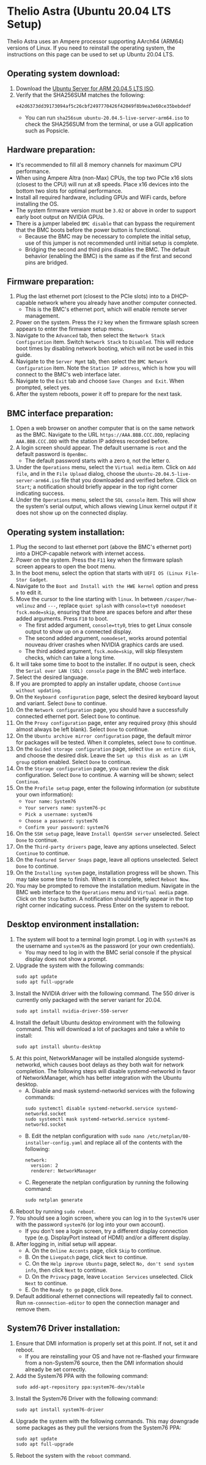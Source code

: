 # Thelio Astra (Ubuntu 20.04 LTS Setup)

Thelio Astra uses an Ampere processor supporting AArch64 (ARM64) versions of Linux. If you need to reinstall the operating system, the instructions on this page can be used to set up Ubuntu 20.04 LTS.

## Operating system download:

1. Download the [Ubuntu Server for ARM 20.04.5 LTS ISO](https://cdimage.ubuntu.com/releases/20.04/release/ubuntu-20.04.5-live-server-arm64.iso).
2. Verify that the SHA256SUM matches the following:
    ```
    e42d6373dd39173094af5c26cbf2497770426f42049f8b9ea3e60ce35bebdedf
    ```
    - You can run `sha256sum ubuntu-20.04.5-live-server-arm64.iso` to check the SHA256SUM from the terminal, or use a GUI application such as Popsicle.

## Hardware preparation:

- It's recommended to fill all 8 memory channels for maximum CPU performance.
- When using Ampere Altra (non-Max) CPUs, the top two PCIe x16 slots (closest to the CPU) will run at x8 speeds. Place x16 devices into the bottom two slots for optimal performance.
- Install all required hardware, including GPUs and WiFi cards, before installing the OS.
- The system firmware version must be `3.02` or above in order to support early boot output on NVIDIA GPUs.
- There is a jumper labeled `BMC disable` that can bypass the requirement that the BMC boots before the power button is functional.
    - Because the BMC may be necessary to complete the initial setup, use of this jumper is not recommended until initial setup is complete.
    - Bridging the second and third pins disables the BMC. The default behavior (enabling the BMC) is the same as if the first and second pins are bridged.

## Firmware preparation:

1. Plug the last ethernet port (closest to the PCIe slots) into to a DHCP-capable network where you already have another computer connected.
    - This is the BMC's ethernet port, which will enable remote server management.
2. Power on the system. Press the `F2` key when the firmware splash screen appears to enter the firmware setup menu. 
3. Navigate to the `Advanced` tab, then select the `Network Stack Configuration` item. Switch `Network Stack` to `Disabled`. This will reduce boot times by disabling network booting, which will not be used in this guide.
4. Navigate to the `Server Mgmt` tab, then select the `BMC Network Configuration` item. Note the `Station IP address`, which is how you will connect to the BMC's web interface later.
5. Navigate to the `Exit` tab and choose `Save Changes and Exit`. When prompted, select yes.
6. After the system reboots, power it off to prepare for the next task.

## BMC interface preparation:

1. Open a web browser on another computer that is on the same network as the BMC. Navigate to the URL `https://AAA.BBB.CCC.DDD`, replacing `AAA.BBB.CCC.DDD` with the station IP address recorded before. 
2. A login screen should appear. The default username is `root` and the default password is `0penBmc`.
    - The default password starts with a zero `0`, not the letter `O`.
3. Under the `Operations` menu, select the `Virtual media` item. Click on `Add file`, and in the `File Upload` dialog, choose the `ubuntu-20.04.5-live-server-arm64.iso` file that you downloaded and verified before. Click on `Start`; a notification should briefly appear in the top right corner indicating success.
4. Under the `Operations` menu, select the `SOL console` item. This will show the system's serial output, which allows viewing Linux kernel output if it does not show up on the connected display.

## Operating system installation:

1. Plug the second to last ethernet port (above the BMC's ethernet port) into a DHCP-capable network with internet access.
2. Power on the system. Press the `F11` key when the firmware splash screen appears to open the boot menu.
3. In the boot menu, select the option that starts with `UEFI OS (Linux File-Stor Gadget`.
4. Navigate to the `Boot and Install with the HWE kernel` option and press `e` to edit it.
5. Move the cursor to the line starting with `linux`. In between `/casper/hwe-vmlinuz` and `---`, replace `quiet splash` with `console=tty0 nomodeset fsck.mode=skip`, ensuring that there are spaces before and after these added arguments. Press `F10` to boot.
    - The first added argument, `console=tty0`, tries to get Linux console output to show up on a connected display.
    - The second added argument, `nomodeset`, works around potential nouveau driver crashes when NVIDIA graphics cards are used.
    - The third added argument, `fsck.mode=skip`, will skip filesystem checks, which can take a long time.
6. It will take some time to boot to the installer. If no output is seen, check the `Serial over LAN (SOL) console` page in the BMC web interface.
7. Select the desired language.
8. If you are prompted to apply an installer update, choose `Continue without updating`.
9. On the `Keyboard configuration` page, select the desired keyboard layout and variant. Select `Done` to continue.
10. On the `Network configuration` page, you should have a successfully connected ethernet port. Select `Done` to continue.
11. On the `Proxy configuration` page, enter any required proxy (this should almost always be left blank). Select `Done` to continue.
12. On the `Ubuntu archive mirror configuration` page, the default mirror for packages will be tested. When it completes, select `Done` to continue.
13. On the `Guided storage configuration` page, select `Use an entire disk`, and choose the desired disk. Leave the `Set up this disk as an LVM group` option enabled. Select `Done` to continue.
14. On the `Storage configuration` page, you can review the disk configuration. Select `Done` to continue. A warning will be shown; select `Continue`.
15. On the `Profile setup` page, enter the following information (or substitute your own information):
    - `Your name:` `System76`
    - `Your servers name:` `system76-pc`
    - `Pick a username:` `system76`
    - `Choose a password:` `system76`
    - `Confirm your password:` `system76`
16. On the `SSH setup` page, leave `Install OpenSSH server` unselected. Select `Done` to continue.
17. On the `Third-party drivers` page, leave any aptions unselected. Select `Continue` to continue.
18. On the `Featured Server Snaps` page, leave all options unselected. Select `Done` to continue.
19. On the `Installing system` page, installation progress will be shown. This may take some time to finish. When it is complete, select `Reboot Now`.
20. You may be prompted to remove the installation medium. Navigate in the BMC web interface to the `Operations` menu and `Virtual media` page. Click on the `Stop` button. A notification should briefly appear in the top right corner indicating success. Press Enter on the system to reboot.

## Desktop environment installation:

1. The system will boot to a terminal login prompt. Log in with `system76` as the username and `system76` as the password (or your own credentials).
    - You may need to log in with the BMC serial console if the physical display does not show a prompt.
2. Upgrade the system with the following commands:
    ```
    sudo apt update
    sudo apt full-upgrade
    ```
3. Install the NVIDIA driver with the following command. The 550 driver is currently only packaged with the server variant for 20.04.
    ```
    sudo apt install nvidia-driver-550-server
    ```
4. Install the default Ubuntu desktop environment with the following command. This will download a lot of packages and take a while to install:
    ```
    sudo apt install ubuntu-desktop
    ```
5. At this point, NetworkManager will be installed alongside systemd-networkd, which causes boot delays as they both wait for network completion. The following steps will disable systemd-networkd in favor of NetworkManager, which has better integration with the Ubuntu desktop.
    - A. Disable and mask systemd-networkd services with the following commands:
        ```
        sudo systemctl disable systemd-networkd.service systemd-networkd.socket
        sudo systemctl mask systemd-networkd.service systemd-networkd.socket
        ```
    - B. Edit the netplan configuration with `sudo nano /etc/netplan/00-installer-config.yaml` and replace all of the contents with the following:
        ```
        network:
          version: 2
          renderer: NetworkManager
        ```
    - C. Regenerate the netplan configuration by running the following command:
        ```
        sudo netplan generate
        ```
6. Reboot by running `sudo reboot`.
7. You should see a login screen, where you can log in to the `System76` user with the password `system76` (or log into your own account).
    - If you don't see a login screen, try a different display connection type (e.g. DisplayPort instead of HDMI) and/or a different display.
8. After logging in, initial setup will appear.
    - A.  On the `Online Acconts` page, click `Skip` to continue.
    - B. On the `Livepatch` page, click `Next` to continue.
    - C. On the `Help improve Ubuntu` page, select `No, don't send system info`, then click `Next` to continue.
    - D. On the `Privacy` page, leave `Location Services` unselected. Click `Next` to continue.
    - E. On the `Ready to go` page, click `Done`.
9. Default additional ethernet connections will repeatedly fail to connect. Run `nm-connnection-editor` to open the connection manager and remove them.

## System76 Driver installation:

1. Ensure that DMI information is properly set at this point. If not, set it and reboot.
    - If you are reinstalling your OS and have not re-flashed your firmware from a non-System76 source, then the DMI information should already be set correctly.
2. Add the System76 PPA with the following command:
    ```
    sudo add-apt-repository ppa:system76-dev/stable
    ```
3. Install the System76 Driver with the following command:
    ```
    sudo apt install system76-driver
    ```
4. Upgrade the system with the following commands. This may downgrade some packages as they pull the versions from the System76 PPA:
    ```
    sudo apt update
    sudo apt full-upgrade
    ```
5. Reboot the system with the `reboot` command.